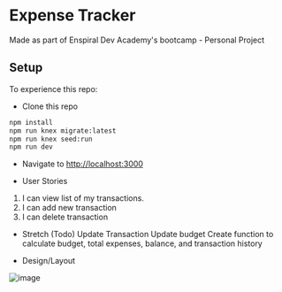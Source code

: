 # Expense Tracker
Made as part of Enspiral Dev Academy's bootcamp - Personal Project


## Setup

To experience this repo:

* Clone this repo

```sh
npm install
npm run knex migrate:latest
npm run knex seed:run
npm run dev
```

* Navigate to [http://localhost:3000](http://localhost:3000)

* User Stories

1. I can view list of my transactions.
2. I can add new transaction
3. I can delete transaction

* Stretch (Todo)
Update Transaction
Update budget
Create function to calculate budget, total expenses, balance, and transaction history

* Design/Layout

![image](https://user-images.githubusercontent.com/89516103/170225571-5103a53d-7e28-490f-bd75-d8d217cca752.png)


